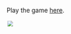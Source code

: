 Play the game [here](https://kenedy-henrique.github.io/Library/).

<img style="transform: scale(0.8);" src='./assets/Screencast from 13-09-2020 14 53 10.gif'>